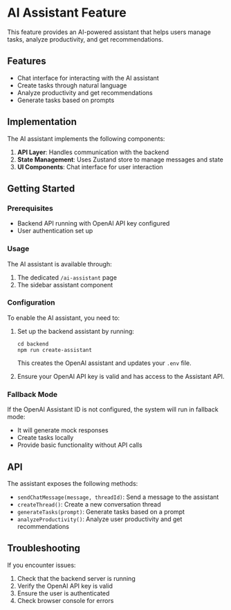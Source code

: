 # AI Assistant Feature

This feature provides an AI-powered assistant that helps users manage tasks, analyze productivity, and get recommendations.

## Features

- Chat interface for interacting with the AI assistant
- Create tasks through natural language
- Analyze productivity and get recommendations
- Generate tasks based on prompts

## Implementation

The AI assistant implements the following components:

1. **API Layer**: Handles communication with the backend
2. **State Management**: Uses Zustand store to manage messages and state
3. **UI Components**: Chat interface for user interaction

## Getting Started

### Prerequisites

- Backend API running with OpenAI API key configured
- User authentication set up

### Usage

The AI assistant is available through:

1. The dedicated `/ai-assistant` page
2. The sidebar assistant component

### Configuration

To enable the AI assistant, you need to:

1. Set up the backend assistant by running:
   ```
   cd backend
   npm run create-assistant
   ```
   This creates the OpenAI assistant and updates your `.env` file.

2. Ensure your OpenAI API key is valid and has access to the Assistant API.

### Fallback Mode

If the OpenAI Assistant ID is not configured, the system will run in fallback mode:
- It will generate mock responses
- Create tasks locally
- Provide basic functionality without API calls

## API

The assistant exposes the following methods:

- `sendChatMessage(message, threadId)`: Send a message to the assistant
- `createThread()`: Create a new conversation thread
- `generateTasks(prompt)`: Generate tasks based on a prompt
- `analyzeProductivity()`: Analyze user productivity and get recommendations

## Troubleshooting

If you encounter issues:

1. Check that the backend server is running
2. Verify the OpenAI API key is valid
3. Ensure the user is authenticated
4. Check browser console for errors 